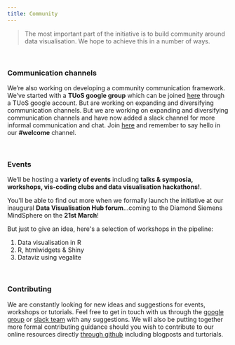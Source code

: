 ```yaml
---
title: Community
---
```


> The most important part of the initiative is to build community around data visualisation. We hope to achieve this in a number of ways.

<br>

### Communication channels

We’re also working on developing a community communication framework. We’ve started with a **TUoS google group** which can be joined [here](https://groups.google.com/a/sheffield.ac.uk/forum/?hl=en#!forum/shef_dataviz-group) through a TUoS google account. But are working on expanding and diversifying communication channels. But we are working on expanding and diversifying communication channels and have now added a slack channel for more informal communication and chat. Join [here](https://join.slack.com/t/shef-dataviz/signup) and remember to say hello in our **#welcome** channel.

<br>

### Events

We’ll be hosting a **variety of events** including **talks & symposia, workshops, vis-coding clubs and data visualisation hackathons!**. 

You'll be able to find out more when we formally launch the initiative at our inaugural **Data Visualisation Hub forum**...coming to the Diamond Siemens MindSphere on the **21st March**! 

But just to give an idea, here's a selection of workshops in the pipeline:

1. Data visualisation in R
1. R, htmlwidgets & Shiny 
1. Dataviz using vegalite

<br>

### Contributing

We are constantly looking for new ideas and suggestions for events, workshops or tutorials. Feel free to get in touch with us through the [google group](https://groups.google.com/a/sheffield.ac.uk/forum/?hl=en#!forum/shef_dataviz-group) or [slack team](https://join.slack.com/t/shef-dataviz/signup) with any suggestions. We will also be putting together more formal contributing guidance should you wish to contribute to our online resources directly [through github](https://github.com/researchdata-sheffield/dataviz-hub) including blogposts and turtorials.

